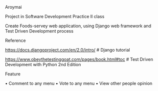 Aroymai

Project in Software Development Practice II class

Create Foods-servey web application, using Django web framework and Test Driven Development process

Reference

https://docs.djangoproject.com/en/2.0/intro/ # Django tutorial

https://www.obeythetestinggoat.com/pages/book.html#toc # Test Driven Development with Python 2nd Edition

Feature

• Comment to any menu
• Vote to any menu
• View other people opinion
